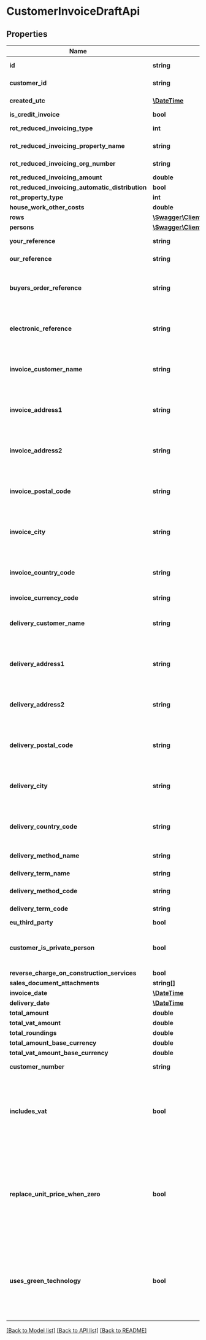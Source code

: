 # CustomerInvoiceDraftApi

## Properties
Name | Type | Description | Notes
------------ | ------------- | ------------- | -------------
**id** | **string** | Purpose: Unique Id provided by eAccounting | [optional] 
**customer_id** | **string** | Source: Get from /v2/customers | 
**created_utc** | [**\DateTime**](\DateTime.md) | Purpose: Is automatically set | [optional] 
**is_credit_invoice** | **bool** |  | [optional] 
**rot_reduced_invoicing_type** | **int** | 0 &#x3D; Normal, 1 &#x3D; Rot, 2 &#x3D; Rut | 
**rot_reduced_invoicing_property_name** | **string** | Max length: 40 characters | [optional] 
**rot_reduced_invoicing_org_number** | **string** | Max length: 11 characters | [optional] 
**rot_reduced_invoicing_amount** | **double** | Format: 2 decimals | [optional] 
**rot_reduced_invoicing_automatic_distribution** | **bool** | Default: False | [optional] 
**rot_property_type** | **int** |  | [optional] 
**house_work_other_costs** | **double** |  | [optional] 
**rows** | [**\Swagger\Client\Model\CustomerInvoiceDraftRowApi[]**](CustomerInvoiceDraftRowApi.md) |  | [optional] 
**persons** | [**\Swagger\Client\Model\SalesDocumentRotRutReductionPersonApi[]**](SalesDocumentRotRutReductionPersonApi.md) |  | [optional] 
**your_reference** | **string** | Max length: 100 characters | [optional] 
**our_reference** | **string** | Max length: 100 characters | [optional] 
**buyers_order_reference** | **string** | Purpose: Used when sending electronic invoices. Max length: 35 characters. Can be null or empty | [optional] 
**electronic_reference** | **string** | Set this if you later intend to send the invoice electronically. Can only be set for non-private individuals | [optional] 
**invoice_customer_name** | **string** | Purpose: Value is automatically set up depending on the selected customer&#x27;s properties | [optional] 
**invoice_address1** | **string** | Max length: 50 characters  Set a value if you want to override the existing property value taken from the customer | [optional] 
**invoice_address2** | **string** | Max length: 50 characters  Set a value if you want to override the existing property value taken from the customer | [optional] 
**invoice_postal_code** | **string** | Purpose: Value is automatically set up depending on the selected customer&#x27;s properties | [optional] 
**invoice_city** | **string** | Purpose: Value is automatically set up depending on the selected customer&#x27;s properties | [optional] 
**invoice_country_code** | **string** | Purpose: Value is automatically set up depending on the selected customer&#x27;s properties | [optional] 
**invoice_currency_code** | **string** |  | [optional] 
**delivery_customer_name** | **string** | Max length: 50 characters  Set a value if you want to override the existing property value taken from the customer | [optional] 
**delivery_address1** | **string** | Max length: 50 characters  Set a value if you want to override the existing property value taken from the customer | [optional] 
**delivery_address2** | **string** | Max length: 50 characters  Set a value if you want to override the existing property value taken from the customer | [optional] 
**delivery_postal_code** | **string** | Max length: 10 characters  Set a value if you want to override the existing property value taken from the customer | [optional] 
**delivery_city** | **string** | Max length: 50 characters  Set a value if you want to override the existing property value taken from the customer | [optional] 
**delivery_country_code** | **string** | Max length: 2 characters  Set a value if you want to override the existing property value taken from the customer | [optional] 
**delivery_method_name** | **string** | Max length: 50 characters | [optional] 
**delivery_term_name** | **string** | Max length: 50 characters | [optional] 
**delivery_method_code** | **string** | Max length: 20 characters | [optional] 
**delivery_term_code** | **string** | Max length: 20 characters | [optional] 
**eu_third_party** | **bool** |  | 
**customer_is_private_person** | **bool** | Purpose: Value is automatically set up depending on the selected customer&#x27;s properties | [optional] 
**reverse_charge_on_construction_services** | **bool** |  | [optional] 
**sales_document_attachments** | **string[]** |  | [optional] 
**invoice_date** | [**\DateTime**](\DateTime.md) | Optional invoice date. | [optional] 
**delivery_date** | [**\DateTime**](\DateTime.md) |  | [optional] 
**total_amount** | **double** |  | [optional] 
**total_vat_amount** | **double** |  | [optional] 
**total_roundings** | **double** |  | [optional] 
**total_amount_base_currency** | **double** |  | [optional] 
**total_vat_amount_base_currency** | **double** |  | [optional] 
**customer_number** | **string** | Max length: 16 characters | [optional] 
**includes_vat** | **bool** | Purpose: If true the unit prices on rows include VAT. The value is set upon creation depending whether \&quot;Show prices excl. VAT for private individuals\&quot; in company settings is marked or not | [optional] 
**replace_unit_price_when_zero** | **bool** | When set to true an unit price of zero will be replaced with the unit price on the article register. When set to false it allows creation of drafts with unit price 0 on one or more rows.  Rows with an unit price other than 0 are not affected by this setting. The default value is false. | [optional] 
**uses_green_technology** | **bool** | Set to true if this customer invoice draft benefits from deduction on Green Technology.  If set to true the customer invoice draft must have RotReducedInvoicingType set to normal and contain at least one row with applicable deduction. | [optional] 

[[Back to Model list]](../../README.md#documentation-for-models) [[Back to API list]](../../README.md#documentation-for-api-endpoints) [[Back to README]](../../README.md)

